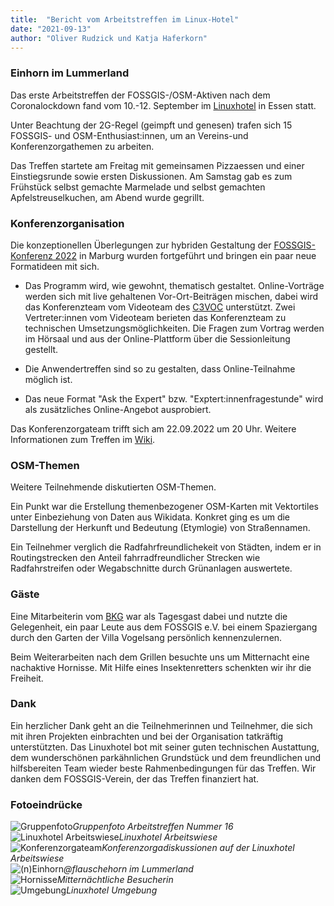```yaml
---
title:  "Bericht vom Arbeitstreffen im Linux-Hotel"
date: "2021-09-13"
author: "Oliver Rudzick und Katja Haferkorn"
---
```



### Einhorn im Lummerland

Das erste Arbeitstreffen der FOSSGIS-/OSM-Aktiven nach dem Coronalockdown fand vom 10.-12. September im [Linuxhotel](https://www.linuxhotel.de/) in Essen statt.

Unter Beachtung der 2G-Regel (geimpft und genesen) trafen sich 15 FOSSGIS- und OSM-Enthusiast:innen, um an Vereins-und Konferenzorgathemen zu arbeiten.

Das Treffen startete am Freitag mit gemeinsamen Pizzaessen und einer Einstiegsrunde sowie ersten Diskussionen. Am Samstag gab es zum Frühstück selbst gemachte Marmelade und selbst gemachten Apfelstreuselkuchen, am Abend wurde gegrillt. 

### Konferenzorganisation
Die konzeptionellen Überlegungen zur hybriden Gestaltung der [FOSSGIS-Konferenz 2022](https://fossgis-konferenz.de/2022/) in Marburg wurden fortgeführt und bringen ein paar neue Formatideen mit sich.
* Das Programm wird, wie gewohnt, thematisch gestaltet. Online-Vorträge werden sich mit live gehaltenen Vor-Ort-Beiträgen mischen, dabei wird das Konferenzteam vom Videoteam des [C3VOC](https://c3voc.de/) unterstützt. Zwei Vertreter:innen vom Videoteam berieten das Konferenzteam zu technischen Umsetzungsmöglichkeiten.
Die Fragen zum Vortrag werden im Hörsaal und aus der Online-Plattform über die Sessionleitung gestellt.
 
* Die Anwendertreffen sind so zu gestalten, dass Online-Teilnahme möglich ist.
 
* Das neue Format "Ask the Expert" bzw. "Exptert:innenfragestunde" wird als zusätzliches Online-Angebot ausprobiert. 

Das Konferenzorgateam trifft sich am 22.09.2022 um 20 Uhr. Weitere Informationen zum Treffen im [Wiki](https://www.fossgis.de/wiki/Konferenz_2022/Konferenzplanung/Planungstreffen_20210922).


### OSM-Themen

Weitere Teilnehmende diskutierten OSM-Themen.

Ein Punkt war die Erstellung themenbezogener OSM-Karten mit Vektortiles unter Einbeziehung von Daten aus Wikidata. Konkret ging es um die Darstellung der Herkunft und Bedeutung (Etymlogie) von Straßennamen.

Ein Teilnehmer verglich die Radfahrfreundlichekeit von Städten, indem er in Routingstrecken den Anteil fahrradfreundlicher Strecken wie Radfahrstreifen oder Wegabschnitte durch Grünanlagen auswertete.

### Gäste
 
Eine Mitarbeiterin vom [BKG](https://https://www.bkg.bund.de/DE/Home/home.html) war als Tagesgast dabei und nutzte die Gelegenheit, ein paar Leute aus dem FOSSGIS e.V. bei einem Spaziergang durch den Garten der Villa Vogelsang persönlich kennenzulernen.

Beim Weiterarbeiten nach dem Grillen besuchte uns um Mitternacht eine nachaktive Hornisse. Mit Hilfe eines Insektenretters schenkten wir ihr die Freiheit.  

### Dank
Ein herzlicher Dank geht an die Teilnehmerinnen und Teilnehmer, die sich mit ihren Projekten einbrachten und bei der Organisation tatkräftig unterstützten.
Das Linuxhotel bot mit seiner guten technischen Austattung, dem wunderschönen parkähnlichen Grundstück und dem freundlichen und hilfsbereiten Team wieder beste Rahmenbedingungen für das Treffen. Wir danken dem FOSSGIS-Verein, der das Treffen finanziert hat.

### Fotoeindrücke

![Gruppenfoto](/news/images/2021_09_09_Nr_16_Gruppenfoto.jpeg)*Gruppenfoto Arbeitstreffen Nummer 16*  
![Linuxhotel Arbeitswiese](/news/images/2021_09_09_Nr_16_Linux-Hotel_Arbeitswiese.jpg)*Linuxhotel Arbeitswiese*  
![Konferenzorgateam](/news/images/2021_09_09_Nr_16_Konferenzorgadiskussionen.jpg)*Konferenzorgadiskussionen auf der Linuxhotel Arbeitswiese*  
![(n)Einhorn](/news/images/2021_09_09_Nr_16_Flauschehorn.jpg)*@flauschehorn im Lummerland*  
![Hornisse](/news/images/2021_09_09_Nr_16_Hornisse.jpg)*Mitternächtliche Besucherin*  
![Umgebung](/news/images/2021_09_09_Nr_16_Linux-Hotel_Blick_ueber_die_Ruhr.jpg)*Linuxhotel Umgebung*  







